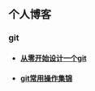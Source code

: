 ## 个人博客



### git

*	#### [从零开始设计一个git](https://github.com/lizongze/lizongze.github.io/blob/master/git_theory.md)

* #### [git常用操作集锦](https://github.com/lizongze/lizongze.github.io/blob/master/git_shell.md)


